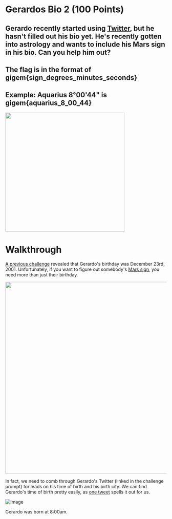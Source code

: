 # Gerardos Bio 2 (100 Points)
## Gerardo recently started using [Twitter](https://twitter.com/gerardo_2001_), but he hasn't filled out his bio yet. He's recently gotten into astrology and wants to include his Mars sign in his bio. Can you help him out?

## The flag is in the format of gigem{sign_degrees_minutes_seconds}

## Example: Aquarius 8°00'44" is gigem{aquarius_8_00_44}

<img width="372" src=https://user-images.githubusercontent.com/99063625/158137190-bd46f69e-4a15-4e06-900d-3a18be95cb89.png>

# Walkthrough

[A previous challenge](https://github.com/mrubensilva/TAMU-CyberSec/tree/main/National%20Cyber%20League%202022%20Spring%20Season/Prerequisite%20Challenges/OSINT/Gerardos%20Bio%201#the-flag-is-gigem12232001) revealed that Gerardo's birthday was December 23rd, 2001. Unfortunately, if you want to figure out somebody's [Mars sign](https://cafeastrology.com/whats-my-mars-sign.html), you need more than just their birthday. 

<img width="600" src=https://user-images.githubusercontent.com/99063625/158138505-18ca4d32-5381-44c9-94e9-0dd5cefc8f2c.png>

In fact, we need to comb through Gerardo's Twitter (linked in the challenge prompt) for leads on his time of birth and his birth city. We can find Gerardo's time of birth pretty easily, as [one tweet](https://twitter.com/gerardo_2001_/status/1477823900591529984?s=20&t=DTlIkvduuX6ic-NFX0V_BA) spells it out for us.

![image](https://user-images.githubusercontent.com/99063625/158139359-054a07ba-ffaf-49e4-a907-51e3279fd448.png)

Gerardo was born at 8:00am.
